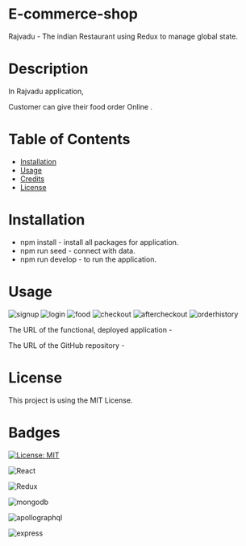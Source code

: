 # E-commerce-shop

Rajvadu - The indian Restaurant using  Redux to manage global state.

# Description

In Rajvadu application,

Customer can give their food order Online .

# Table of Contents

- [Installation](#installation)
- [Usage](#usage)
- [Credits](#credits)
- [License](#license)

# Installation

- npm install - install all packages for application.
- npm run seed - connect with data.
- npm run develop - to run the application.

# Usage

![signup](./client/src/assets/images/signup.png)
![login](./client/src/assets/images/login.png)
![food](./client/src/assets/images/food.png)
![checkout](./client/src/assets/images/checkout.png)
![aftercheckout](./client/src/assets/images/aftercheckout.png)
![orderhistory](./client/src/assets/images/orderhistory.png)



The URL of the functional, deployed application - 

The URL of the GitHub repository - 

# License

This project is using the MIT License.

# Badges

[![License: MIT](https://img.shields.io/badge/License-MIT-yellow.svg)](https://opensource.org/licenses/MIT)

![React](https://img.shields.io/badge/react-%2320232a.svg?style=for-the-badge&logo=react&logoColor=%2361DAFB)

![Redux](https://img.shields.io/badge/Redux-593D88?style=for-the-badge&logo=redux&logoColor=white)

![mongodb](https://img.shields.io/badge/MongoDB-4EA94B?style=for-the-badge&logo=mongodb&logoColor=white)

![apollographql](https://img.shields.io/badge/Apollo%20GraphQL-311C87?&style=for-the-badge&logo=Apollo%20GraphQL&logoColor=white)

![express](https://img.shields.io/badge/Express.js-000000?style=for-the-badge&logo=express&logoColor=white)
